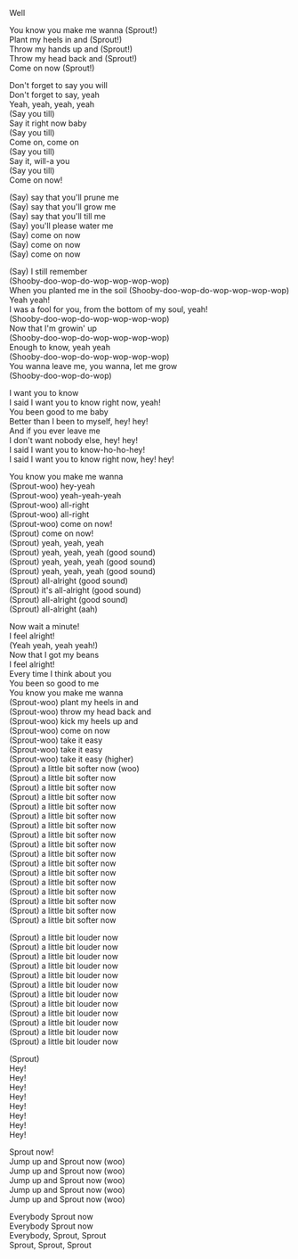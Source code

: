 Well  
  
You know you make me wanna (Sprout!)  
Plant my heels in and (Sprout!)  
Throw my hands up and (Sprout!)  
Throw my head back and (Sprout!)  
Come on now (Sprout!)  
  
Don't forget to say you will  
Don't forget to say, yeah  
Yeah, yeah, yeah, yeah  
(Say you till)  
Say it right now baby  
(Say you till)  
Come on, come on  
(Say you till)  
Say it, will-a you  
(Say you till)  
Come on now!  
  
(Say) say that you'll prune me  
(Say) say that you'll grow me  
(Say) say that you'll till me  
(Say) you'll please water me  
(Say) come on now  
(Say) come on now  
(Say) come on now  



(Say) I still remember  
(Shooby-doo-wop-do-wop-wop-wop-wop)  
When you planted me in the soil 
(Shooby-doo-wop-do-wop-wop-wop-wop)  
Yeah yeah!  
I was a fool for you, from the bottom of my soul, yeah!  
(Shooby-doo-wop-do-wop-wop-wop-wop)  
Now that I'm growin' up  
(Shooby-doo-wop-do-wop-wop-wop-wop)  
Enough to know, yeah yeah  
(Shooby-doo-wop-do-wop-wop-wop-wop)  
You wanna leave me, you wanna, let me grow  
(Shooby-doo-wop-do-wop)  
  
I want you to know  
I said I want you to know right now, yeah!  
You been good to me baby  
Better than I been to myself, hey! hey!  
And if you ever leave me  
I don't want nobody else, hey! hey!  
I said I want you to know-ho-ho-hey!  
I said I want you to know right now, hey! hey!  
  
You know you make me wanna  
(Sprout-woo) hey-yeah  
(Sprout-woo) yeah-yeah-yeah  
(Sprout-woo) all-right  
(Sprout-woo) all-right  
(Sprout-woo) come on now!  
(Sprout) come on now!  
(Sprout) yeah, yeah, yeah  
(Sprout) yeah, yeah, yeah (good sound)  
(Sprout) yeah, yeah, yeah (good sound)  
(Sprout) yeah, yeah, yeah (good sound)  
(Sprout) all-alright (good sound)  
(Sprout) it's all-alright (good sound)  
(Sprout) all-alright (good sound)  
(Sprout) all-alright (aah)  
  
Now wait a minute!  
I feel alright!  
(Yeah yeah, yeah yeah!)  
Now that I got my beans  
I feel alright!  
Every time I think about you  
You been so good to me  
You know you make me wanna  
(Sprout-woo) plant my heels in and  
(Sprout-woo) throw my head back and  
(Sprout-woo) kick my heels up and  
(Sprout-woo) come on now  
(Sprout-woo) take it easy  
(Sprout-woo) take it easy  
(Sprout-woo) take it easy (higher)  
(Sprout) a little bit softer now (woo)  
(Sprout) a little bit softer now  
(Sprout) a little bit softer now  
(Sprout) a little bit softer now  
(Sprout) a little bit softer now  
(Sprout) a little bit softer now  
(Sprout) a little bit softer now  
(Sprout) a little bit softer now  
(Sprout) a little bit softer now  
(Sprout) a little bit softer now  
(Sprout) a little bit softer now  
(Sprout) a little bit softer now  
(Sprout) a little bit softer now  
(Sprout) a little bit softer now  
(Sprout) a little bit softer now  
(Sprout) a little bit softer now  
(Sprout) a little bit softer now  
  
(Sprout) a little bit louder now  
(Sprout) a little bit louder now  
(Sprout) a little bit louder now  
(Sprout) a little bit louder now  
(Sprout) a little bit louder now  
(Sprout) a little bit louder now  
(Sprout) a little bit louder now  
(Sprout) a little bit louder now  
(Sprout) a little bit louder now  
(Sprout) a little bit louder now  
(Sprout) a little bit louder now  
(Sprout) a little bit louder now  
  
(Sprout)  
Hey!  
Hey!  
Hey!  
Hey!  
Hey!  
Hey!  
Hey!  
Hey!  
  
Sprout now!  
Jump up and Sprout now (woo)  
Jump up and Sprout now (woo)  
Jump up and Sprout now (woo)  
Jump up and Sprout now (woo)  
Jump up and Sprout now (woo)  
  
Everybody Sprout now  
Everybody Sprout now  
Everybody, Sprout, Sprout  
Sprout, Sprout, Sprout